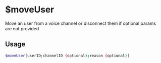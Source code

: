 # $moveUser

Move an user from a voice channel or disconnect them if optional params are not provided

## Usage

```bash
$moveUser[userID;channelID (optional);reason (optional)]
```

